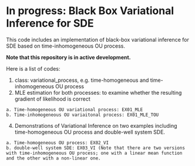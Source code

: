 # In progress: Black Box Variational Inference for SDE

This code includes an implementation of black-box variational inference for SDE based on time-inhomogeneous OU process.

**Note that this repository is in active development.**

Here is a list of codes:
  1. class: variational_process, e.g. time-homogeneous and time-inhomogeneous OU process
  2. MLE estimation for both processes: to examine whether the resulting gradient of likelihood is correct
  
    a. Time-homogeneous OU variational process: EX01_MLE
    b. Time-inhomogeneous OU variaitonal process: EX01_MLE_TOU
    
  4. Demonstrations of Variational Inference on two examples including time-homogeneous OU process and double-well system SDE.
  
    a. Time-homogeneous OU process: EX02_VI
    b. double-well system SDE: EX03_VI (Note that there are two versions with time-inhomogeneous OU process; one with a linear mean function 
    and the other with a non-linear one.
